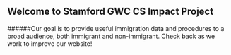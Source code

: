 ## Welcome to Stamford GWC CS Impact Project
######Our goal is to provide useful immigration data and procedures to a broad audience, both immigrant and non-immigrant.
Check back as we work to improve our website!
